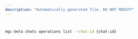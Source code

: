 ```yaml
---
description: "Automatically generated file. DO NOT MODIFY"
---
```


```bash


mgc-beta chats operations list --chat-id {chat-id}

```